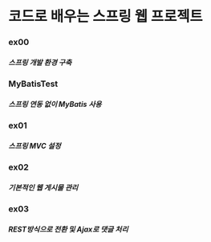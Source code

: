# 코드로 배우는 스프링 웹 프로젝트

### ex00
##### 스프링 개발 환경 구축

### MyBatisTest
##### 스프링 연동 없이 MyBatis 사용

### ex01
##### 스프링 MVC 설정

### ex02
##### 기본적인 웹 게시물 관리

### ex03
##### REST방식으로 전환 및 Ajax로 댓글 처리